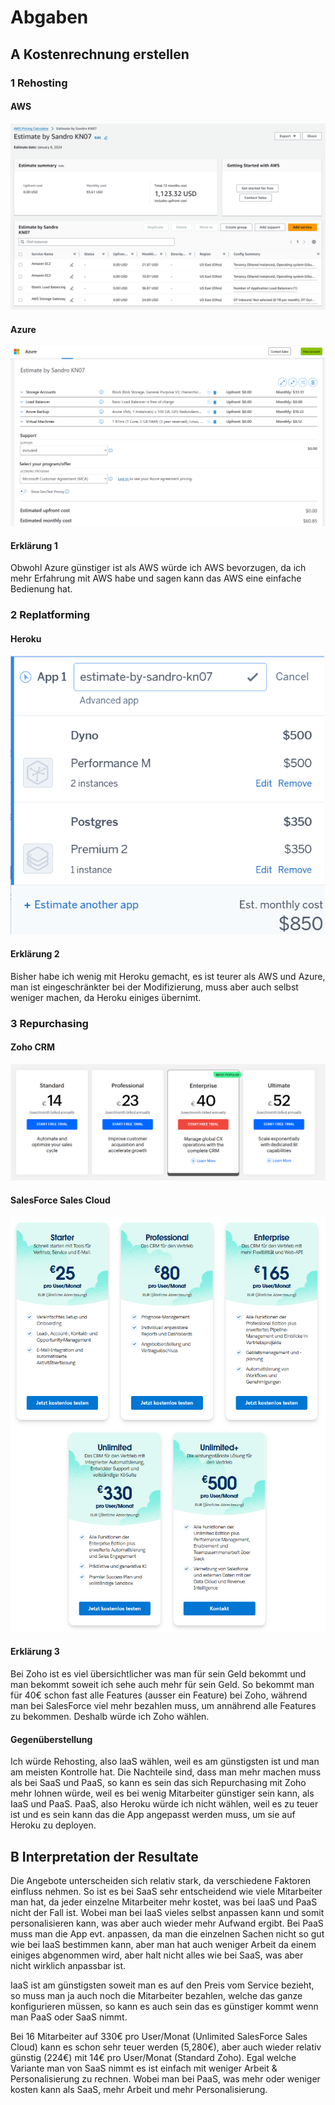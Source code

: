 # Abgaben

## A Kostenrechnung erstellen

### 1 Rehosting

#### AWS

![Alt text](screenshots/image.png)

#### Azure

![Alt text](screenshots/image-1.png)

#### Erklärung 1

Obwohl Azure günstiger ist als AWS würde ich AWS bevorzugen, da ich mehr Erfahrung mit AWS habe und sagen kann das AWS eine einfache Bedienung hat.

### 2 Replatforming

#### Heroku

![Alt text](screenshots/image-2.png)

#### Erklärung 2

Bisher habe ich wenig mit Heroku gemacht, es ist teurer als AWS und Azure, man ist eingeschränkter bei der Modifizierung, muss aber auch selbst weniger machen, da Heroku einiges übernimt.

### 3 Repurchasing

#### Zoho CRM

![Alt text](screenshots/image-5.png)

#### SalesForce Sales Cloud

![Alt text](screenshots/image-3.png)

#### Erklärung 3

Bei Zoho ist es viel übersichtlicher was man für sein Geld bekommt und man bekommt soweit ich sehe auch mehr für sein Geld. So bekommt man für 40€ schon fast alle Features (ausser ein Feature) bei Zoho, während man bei SalesForce viel mehr bezahlen muss, um annährend alle Features zu bekommen. Deshalb würde ich Zoho wählen.

#### Gegenüberstellung

Ich würde Rehosting, also IaaS wählen, weil es am günstigsten ist und man am meisten Kontrolle hat. Die Nachteile sind, dass man mehr machen muss als bei SaaS und PaaS, so kann es sein das sich Repurchasing mit Zoho mehr lohnen würde, weil es bei wenig Mitarbeiter günstiger sein kann, als IaaS und PaaS. PaaS, also Heroku würde ich nicht wählen, weil es zu teuer ist und es sein kann das die App angepasst werden muss, um sie auf Heroku zu deployen.

## B Interpretation der Resultate

Die Angebote unterscheiden sich relativ stark, da verschiedene Faktoren einfluss nehmen. So ist es bei SaaS sehr entscheidend wie viele Mitarbeiter man hat, da jeder einzelne Mitarbeiter mehr kostet, was bei IaaS und PaaS nicht der Fall ist. Wobei man bei IaaS vieles selbst anpassen kann und somit personalisieren kann, was aber auch wieder mehr Aufwand ergibt. Bei PaaS muss man die App evt. anpassen, da man die einzelnen Sachen nicht so gut wie bei IaaS bestimmen kann, aber man hat auch weniger Arbeit da einem einiges abgenommen wird, aber halt nicht alles wie bei SaaS, was aber nicht wirklich anpassbar ist.

IaaS ist am günstigsten soweit man es auf den Preis vom Service bezieht, so muss man ja auch noch die Mitarbeiter bezahlen, welche das ganze konfigurieren müssen, so kann es auch sein das es günstiger kommt wenn man PaaS oder SaaS nimmt.

Bei 16 Mitarbeiter auf 330€ pro User/Monat (Unlimited SalesForce Sales Cloud) kann es schon sehr teuer werden (5,280€), aber auch wieder relativ günstig (224€) mit 14€ pro User/Monat (Standard Zoho). Egal welche Variante man von SaaS nimmt es ist einfach mit weniger Arbeit & Personalisierung zu rechnen. Wobei man bei PaaS, was mehr oder weniger kosten kann als SaaS, mehr Arbeit und mehr Personalisierung.
